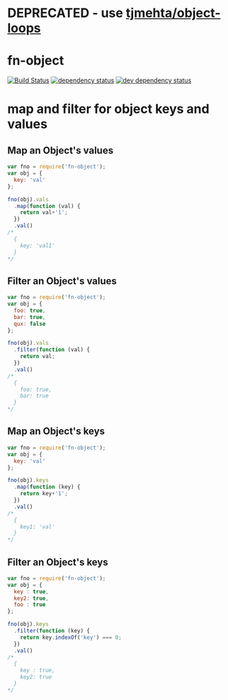DEPRECATED - use [tjmehta/object-loops](https://github.com/tjmehta/object-loops)
========

fn-object
=========
[![Build Status][1]][2] [![dependency status][3]][4] [![dev dependency status][5]][6]

# map and filter for object keys and values

## Map an Object's values

```js
var fno = require('fn-object');
var obj = {
  key: 'val'
};

fno(obj).vals
  .map(function (val) {
    return val+'1';
  })
  .val()
/*
  {
    key: 'val1'
  }
*/
```

## Filter an Object's values

```js
var fno = require('fn-object');
var obj = {
  foo: true,
  bar: true,
  qux: false
};

fno(obj).vals
  .filter(function (val) {
    return val;
  })
  .val()
/*
  {
    foo: true,
    bar: true
  }
*/
```

## Map an Object's keys

```js
var fno = require('fn-object');
var obj = {
  key: 'val'
};

fno(obj).keys
  .map(function (key) {
    return key+'1';
  })
  .val()
/*
  {
    key1: 'val'
  }
*/
```

## Filter an Object's keys

```js
var fno = require('fn-object');
var obj = {
  key : true,
  key2: true,
  foo : true
};

fno(obj).keys
  .filter(function (key) {
    return key.indexOf('key') === 0;
  })
  .val()
/*
  {
    key : true,
    key2: true
  }
*/
```

[1]: https://travis-ci.org/tjmehta/fn-object.png
[2]: https://travis-ci.org/tjmehta/fn-object
[3]: https://david-dm.org/tjmehta/fn-object.png
[4]: https://david-dm.org/tjmehta/fn-object
[5]: https://david-dm.org/tjmehta/fn-object/dev-status.png
[6]: https://david-dm.org/tjmehta/fn-object#info=devDependencies
